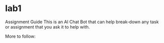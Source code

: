 # lab1
Assignment Guide 
This is an AI Chat Bot that can help break-down any task or assignment that you ask it to help with.

More to follow: 
